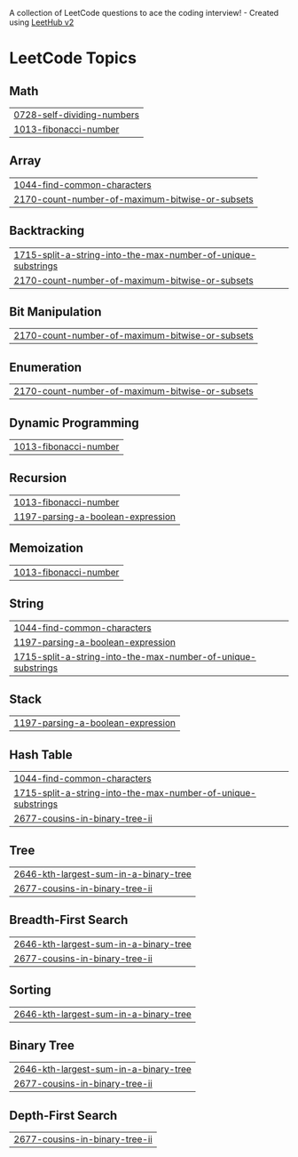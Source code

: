 A collection of LeetCode questions to ace the coding interview! - Created using [LeetHub v2](https://github.com/arunbhardwaj/LeetHub-2.0)
<!---LeetCode Topics Start-->
# LeetCode Topics
## Math
|  |
| ------- |
| [0728-self-dividing-numbers](https://github.com/sandeepgoudmacha/LeetCode-Challenges/tree/master/0728-self-dividing-numbers) |
| [1013-fibonacci-number](https://github.com/sandeepgoudmacha/LeetCode-Challenges/tree/master/1013-fibonacci-number) |
## Array
|  |
| ------- |
| [1044-find-common-characters](https://github.com/sandeepgoudmacha/LeetCode-Challenges/tree/master/1044-find-common-characters) |
| [2170-count-number-of-maximum-bitwise-or-subsets](https://github.com/sandeepgoudmacha/LeetCode-Challenges/tree/master/2170-count-number-of-maximum-bitwise-or-subsets) |
## Backtracking
|  |
| ------- |
| [1715-split-a-string-into-the-max-number-of-unique-substrings](https://github.com/sandeepgoudmacha/LeetCode-Challenges/tree/master/1715-split-a-string-into-the-max-number-of-unique-substrings) |
| [2170-count-number-of-maximum-bitwise-or-subsets](https://github.com/sandeepgoudmacha/LeetCode-Challenges/tree/master/2170-count-number-of-maximum-bitwise-or-subsets) |
## Bit Manipulation
|  |
| ------- |
| [2170-count-number-of-maximum-bitwise-or-subsets](https://github.com/sandeepgoudmacha/LeetCode-Challenges/tree/master/2170-count-number-of-maximum-bitwise-or-subsets) |
## Enumeration
|  |
| ------- |
| [2170-count-number-of-maximum-bitwise-or-subsets](https://github.com/sandeepgoudmacha/LeetCode-Challenges/tree/master/2170-count-number-of-maximum-bitwise-or-subsets) |
## Dynamic Programming
|  |
| ------- |
| [1013-fibonacci-number](https://github.com/sandeepgoudmacha/LeetCode-Challenges/tree/master/1013-fibonacci-number) |
## Recursion
|  |
| ------- |
| [1013-fibonacci-number](https://github.com/sandeepgoudmacha/LeetCode-Challenges/tree/master/1013-fibonacci-number) |
| [1197-parsing-a-boolean-expression](https://github.com/sandeepgoudmacha/LeetCode-Challenges/tree/master/1197-parsing-a-boolean-expression) |
## Memoization
|  |
| ------- |
| [1013-fibonacci-number](https://github.com/sandeepgoudmacha/LeetCode-Challenges/tree/master/1013-fibonacci-number) |
## String
|  |
| ------- |
| [1044-find-common-characters](https://github.com/sandeepgoudmacha/LeetCode-Challenges/tree/master/1044-find-common-characters) |
| [1197-parsing-a-boolean-expression](https://github.com/sandeepgoudmacha/LeetCode-Challenges/tree/master/1197-parsing-a-boolean-expression) |
| [1715-split-a-string-into-the-max-number-of-unique-substrings](https://github.com/sandeepgoudmacha/LeetCode-Challenges/tree/master/1715-split-a-string-into-the-max-number-of-unique-substrings) |
## Stack
|  |
| ------- |
| [1197-parsing-a-boolean-expression](https://github.com/sandeepgoudmacha/LeetCode-Challenges/tree/master/1197-parsing-a-boolean-expression) |
## Hash Table
|  |
| ------- |
| [1044-find-common-characters](https://github.com/sandeepgoudmacha/LeetCode-Challenges/tree/master/1044-find-common-characters) |
| [1715-split-a-string-into-the-max-number-of-unique-substrings](https://github.com/sandeepgoudmacha/LeetCode-Challenges/tree/master/1715-split-a-string-into-the-max-number-of-unique-substrings) |
| [2677-cousins-in-binary-tree-ii](https://github.com/sandeepgoudmacha/LeetCode-Challenges/tree/master/2677-cousins-in-binary-tree-ii) |
## Tree
|  |
| ------- |
| [2646-kth-largest-sum-in-a-binary-tree](https://github.com/sandeepgoudmacha/LeetCode-Challenges/tree/master/2646-kth-largest-sum-in-a-binary-tree) |
| [2677-cousins-in-binary-tree-ii](https://github.com/sandeepgoudmacha/LeetCode-Challenges/tree/master/2677-cousins-in-binary-tree-ii) |
## Breadth-First Search
|  |
| ------- |
| [2646-kth-largest-sum-in-a-binary-tree](https://github.com/sandeepgoudmacha/LeetCode-Challenges/tree/master/2646-kth-largest-sum-in-a-binary-tree) |
| [2677-cousins-in-binary-tree-ii](https://github.com/sandeepgoudmacha/LeetCode-Challenges/tree/master/2677-cousins-in-binary-tree-ii) |
## Sorting
|  |
| ------- |
| [2646-kth-largest-sum-in-a-binary-tree](https://github.com/sandeepgoudmacha/LeetCode-Challenges/tree/master/2646-kth-largest-sum-in-a-binary-tree) |
## Binary Tree
|  |
| ------- |
| [2646-kth-largest-sum-in-a-binary-tree](https://github.com/sandeepgoudmacha/LeetCode-Challenges/tree/master/2646-kth-largest-sum-in-a-binary-tree) |
| [2677-cousins-in-binary-tree-ii](https://github.com/sandeepgoudmacha/LeetCode-Challenges/tree/master/2677-cousins-in-binary-tree-ii) |
## Depth-First Search
|  |
| ------- |
| [2677-cousins-in-binary-tree-ii](https://github.com/sandeepgoudmacha/LeetCode-Challenges/tree/master/2677-cousins-in-binary-tree-ii) |
<!---LeetCode Topics End-->